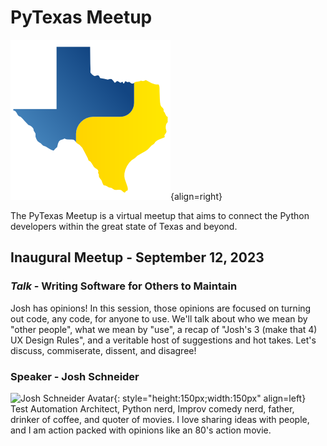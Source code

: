 # PyTexas Meetup


![PyTexas Logo](assets/images/pytexas-logo.png){align=right}

The PyTexas Meetup is a virtual meetup that aims to 
connect the Python developers within the great state
of Texas and beyond. 

## Inaugural Meetup - September 12, 2023

### _Talk_ - Writing Software for Others to Maintain
Josh has opinions! In this session, those opinions are focused on turning out code, any code, for anyone to use. We'll talk about who we mean by "other people", what we mean by "use", a recap of "Josh's 3 (make that 4) UX Design Rules", and a veritable host of suggestions and hot takes. Let's discuss, commiserate, dissent, and disagree!

### Speaker - Josh Schneider
![Josh Schneider Avatar](https://github.com/dijital20.png){: style="height:150px;width:150px" align=left}
Test Automation Architect, Python nerd, Improv comedy nerd, father, drinker of coffee, and quoter of movies. I love sharing ideas with people, and I am action packed with opinions like an 80's action movie.

